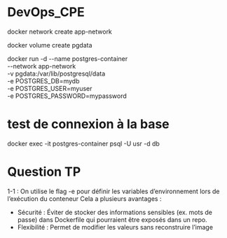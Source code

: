 # DevOps_CPE

docker network create app-network

docker volume create pgdata

docker run -d --name postgres-container \
    --network app-network \
    -v pgdata:/var/lib/postgresql/data \
    -e POSTGRES_DB=mydb \
    -e POSTGRES_USER=myuser \
    -e POSTGRES_PASSWORD=mypassword

# test de connexion à la base 
docker exec -it postgres-container psql -U usr -d db

# Question TP
1-1 : 
On utilise le flag -e pour définir les variables d’environnement lors de l’exécution du conteneur
Cela a plusieurs avantages :
- Sécurité : Éviter de stocker des informations sensibles (ex. mots de passe) dans Dockerfile qui pourraient être exposés dans un repo.
- Flexibilité : Permet de modifier les valeurs sans reconstruire l’image
